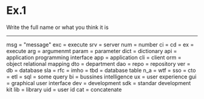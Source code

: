# Ex.1 

Write the full name or what you think it is

----

msg = "message"
exc = execute
srv = server
num = number
ci = 
cd =
ex = execute
arg = argumenmt
param = parameter
dict = dictionary
api = application programming interface
app = application
cli = client
orm = object relational mapping
dto = department
dao = 
repo = repository
ver =
db = database
sla =
rfc =
imho =
tbd = database table
n_a = 
wtf =
sso =
cto =
etl = 
sql = some query
bi = bussines intelligence
ux = user experience
gui = graphical user interface
dev = development
sdk = standar development kit
lib = library
uid = user id
cat = concatenate

